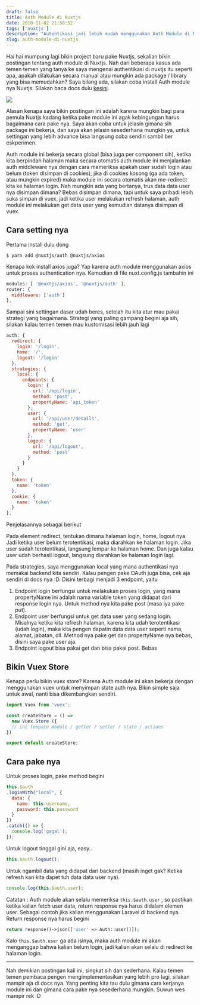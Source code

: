 ```yaml
---
draft: false
title: Auth Module di Nuxtjs
date: 2018-11-02 21:58:52
tags: ['nuxtjs']
description: "Autentikasi jadi lebih mudah menggunakan Auth Module di Nuxtjs"
slug: auth-module-di-nuxtjs
---
```


Hai hai mumpung lagi bikin project baru pake Nuxtjs, sekalian bikin postingan tentang auth module di Nuxtjs. Nah dari beberapa kasus ada temen temen yang tanya ke saya mengenai authentikasi di nuxtjs itu seperti apa, apakah dilakukan secara manual atau mungkin ada package / library yang bisa memudahkan? Saya bilang ada, silakan coba install Auth module nya Nuxtjs. Silakan baca docs dulu [kesini](https://auth.nuxtjs.org/).

![](https://cdn.staticaly.com/img/cdn-images-1.medium.com/max/800/0*Jd5jjU4iiJcaCrXd)

Alasan kenapa saya bikin postingan ini adalah karena mungkin bagi para pemula Nuxtjs kadang ketika pake module ini agak kebingungan harus bagaimana cara pake nya. Saya akan coba untuk jelasin gimana sih package ini bekerja, dan saya akan jelasin sesederhana mungkin ya, untuk settingan yang lebih advance bisa langsung coba sendiri sambil ber eskperimen. 

Auth module ini bekerja secara global (bisa juga per component sih), ketika kita berpindah halaman maka secara otomatis auth module ini menjalankan auth middleware nya dengan cara memeriksa apakah user sudah login atau belum (token disimpan di cookies), jika di cookies kosong (ga ada token, atau mungkin expired) maka module ini secara otomatis akan me-redirect kita ke halaman login. Nah mungkin ada yang bertanya, trus data data user nya disimpan dimana? Bebas disimpan dimana, tapi untuk saya pribadi lebih suka simpan di vuex, jadi ketika user melakukan refresh halaman, auth module ini melakukan get data user yang kemudian datanya disimpan di vuex.

## Cara setting nya

Pertama install dulu dong

```
$ yarn add @nuxtjs/auth @nuxtjs/axios
```

Kenapa kok install axios juga? Yap karena auth module menggunakan axios untuk proses authentication nya. Kemudian di file nuxt.config.js tambahin ini

```javascript
modules: [ '@nuxtjs/axios', '@nuxtjs/auth' ],
router: {
  middleware: ['auth']
},
```

Sampai sini settingan dasar udah beres, setelah itu kita atur mau pakai strategi yang bagaimana. Strategi yang paling gampang begini aja sih, silakan kalau temen temen mau kustomisasi lebih jauh lagi

```javascript
auth: {
  redirect: {
    login: '/login',
    home: '/',
    logout: '/login'
  },
  strategies: {
    local: {
      endpoints: {
        login: {
          url: '/api/login',
          method: 'post',
          propertyName: 'api_token'
        },
        user: {
          url: '/api/user/details',
          method: 'get',
          propertyName: 'user'
        },
        logout: {
          url: '/api/logout',
          method: 'post'
        }
      }
    }
  },
  token: {
    name: 'token'
  },
  cookie: {
    name: 'token'
  }
},
```

Penjelasannya sebagai berikut

Pada element redirect, tentukan dimana halaman login, home, logout nya. Jadi ketika user belum terotentikasi, maka diarahkan ke halaman login. Jika user sudah terotentikasi, langsung lempar ke halaman home. Dan juga kalau user udah berhasil logout, langsung diarahkan ke halaman login lagi.

Pada strategies, saya menggunakan local yang mana authentikasi nya memakai backend kita sendiri. Kalau pengen pake OAuth juga bisa, cek aja sendiri di docs nya :D. Disini terbagi menjadi 3 endpoint, yaitu

1. Endpoint login berfungsi untuk melakukan proses login, yang mana propertyName ini adalah nama variable token yang didapat dari response login nya. Untuk method nya kita pake post (masa iya pake put).
2. Endpoint user berfungsi untuk get data user yang sedang login. Misalnya ketika kita refresh halaman, karena kita udah terotentikasi (udah login), maka kita pengen dapatin data data user seperti nama, alamat, jabatan, dll. Method nya pake get dan propertyName nya bebas, disini saya pake user aja.
3. Endpoint logout bisa pakai get dan bisa pakai post. Bebas

## Bikin Vuex Store

Kenapa perlu bikin vuex store? Karena Auth module ini akan bekerja dengan menggunakan vuex untuk menyimpan state auth nya. Bikin simple saja untuk awal, nanti bisa dikembangkan sendiri.

```javascript
import Vuex from 'vuex';

const createStore = () =>
  new Vuex.Store ({
  // ini tempate module / getter / setter / state / actions
})

export default createStore;
```

## Cara pake nya

Untuk proses login, pake method begini

```javascript
this.$auth
.loginWith("local", {
  data: {
    name: this.username,
    password: this.password
  }
})
.catch(() => {
  console.log('gagal');
});
```
Untuk logout tinggal gini aja, easy..

```javascript
this.$auth.logout();
```

Untuk ngambil data yang didapat dari backend (masih inget gak? Ketika refresh kan kita dapet tuh data data user nya).

```javascript
console.log(this.$auth.user);
```

Catatan : Auth module akan selalu memeriksa `this.$auth.user` , so pastikan ketika kalian fetch user data, return response nya harus didalam elemen user. Sebagai contoh jika kalian menggunakan Laravel di backend nya. Return response nya harus begini

```php
return response()->json(['user' => Auth::user()]);
```

Kalo `this.$auth.user` ga ada isinya, maka auth module ini akan menganggap bahwa kalian belum login, jadi kalian akan selalu di redirect ke halaman login.

<hr/>

Nah demikian postingan kali ini, singkat sih dan sederhana. Kalau temen temen pembaca pengen mengimplementasikan yang lebih pro lagi, silakan mampir aja di docs nya. Yang penting kita tau dulu gimana cara kerjanya module ini dan gimana cara pake nya sesederhana mungkin. Suwun wes mampir rek :D
